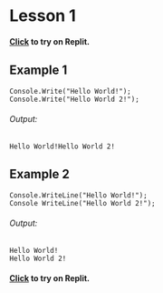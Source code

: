 # Lesson 1

#### [Click](https://replit.com/@thehbk/CLesson1) to try on Replit.

## Example 1
    Console.Write("Hello World!");
    Console.Write("Hello World 2!");
###### Output:
    Hello World!Hello World 2!

## Example 2
    Console.WriteLine("Hello World!");
    Console WriteLine("Hello World 2!");
###### Output:
    Hello World!
    Hello World 2!

#### [Click](https://replit.com/@thehbk/CLesson1) to try on Replit.

